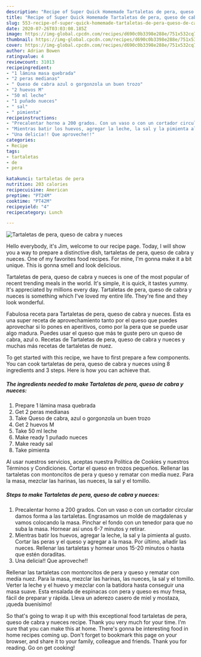 ```yaml
---
description: "Recipe of Super Quick Homemade Tartaletas de pera, queso de cabra y nueces"
title: "Recipe of Super Quick Homemade Tartaletas de pera, queso de cabra y nueces"
slug: 553-recipe-of-super-quick-homemade-tartaletas-de-pera-queso-de-cabra-y-nueces
date: 2020-07-26T03:03:08.185Z
image: https://img-global.cpcdn.com/recipes/d690c0b3398e288e/751x532cq70/tartaletas-de-pera-queso-de-cabra-y-nueces-foto-principal.jpg
thumbnail: https://img-global.cpcdn.com/recipes/d690c0b3398e288e/751x532cq70/tartaletas-de-pera-queso-de-cabra-y-nueces-foto-principal.jpg
cover: https://img-global.cpcdn.com/recipes/d690c0b3398e288e/751x532cq70/tartaletas-de-pera-queso-de-cabra-y-nueces-foto-principal.jpg
author: Adrian Bowen
ratingvalue: 4
reviewcount: 31013
recipeingredient:
- "1 lámina masa quebrada"
- "2 peras medianas"
- " Queso de cabra azul o gorgonzola un buen trozo"
- "2 huevos M"
- "50 ml leche"
- "1 puñado nueces"
- " sal"
- " pimienta"
recipeinstructions:
- "Precalentar horno a 200 grados. Con un vaso o con un cortador circular damos forma a las tartaletas. Engrasamos un molde de magdalenas y vamos colocando la masa. Pinchar el fondo con un tenedor para que no suba la masa. Hornear así unos 6-7 minutos y retirar."
- "Mientras batir los huevos, agregar la leche, la sal y la pimienta al gusto. Cortar las peras y el queso y agregar a la masa. Por último, añadir las nueces. Rellenar las tartaletas y hornear unos 15-20 minutos o hasta que estén doraditas."
- "Una delicia!! Que aproveche!!"
categories:
- Recipe
tags:
- tartaletas
- de
- pera

katakunci: tartaletas de pera 
nutrition: 203 calories
recipecuisine: American
preptime: "PT24M"
cooktime: "PT42M"
recipeyield: "4"
recipecategory: Lunch

---
```



![Tartaletas de pera, queso de cabra y nueces](https://img-global.cpcdn.com/recipes/d690c0b3398e288e/751x532cq70/tartaletas-de-pera-queso-de-cabra-y-nueces-foto-principal.jpg)

Hello everybody, it's Jim, welcome to our recipe page. Today, I will show you a way to prepare a distinctive dish, tartaletas de pera, queso de cabra y nueces. One of my favorites food recipes. For mine, I'm gonna make it a bit unique. This is gonna smell and look delicious.

Tartaletas de pera, queso de cabra y nueces is one of the most popular of recent trending meals in the world. It's simple, it is quick, it tastes yummy. It's appreciated by millions every day. Tartaletas de pera, queso de cabra y nueces is something which I've loved my entire life. They're fine and they look wonderful.

Fabulosa receta para Tartaletas de pera, queso de cabra y nueces. Esta es una super receta de aprovechamiento tanto por el queso que puedes aprovechar si lo pones en aperitivos, como por la pera que se puede usar algo madura. Puedes usar el queso que más te guste pero un queso de cabra, azul o. Recetas de Tartaletas de pera, queso de cabra y nueces y muchas más recetas de tartaletas de nuez.


To get started with this recipe, we have to first prepare a few components. You can cook tartaletas de pera, queso de cabra y nueces using 8 ingredients and 3 steps. Here is how you can achieve that.

<!--inarticleads1-->

##### The ingredients needed to make Tartaletas de pera, queso de cabra y nueces:

1. Prepare 1 lámina masa quebrada
1. Get 2 peras medianas
1. Take  Queso de cabra, azul o gorgonzola un buen trozo
1. Get 2 huevos M
1. Take 50 ml leche
1. Make ready 1 puñado nueces
1. Make ready  sal
1. Take  pimienta


Al usar nuestros servicios, aceptas nuestra Política de Cookies y nuestros Términos y Condiciones. Cortar el queso en trozos pequeños. Rellenar las tartaletas con montoncitos de pera y queso y rematar con medía nuez. Para la masa, mezclar las harinas, las nueces, la sal y el tomillo. 

<!--inarticleads2-->

##### Steps to make Tartaletas de pera, queso de cabra y nueces:

1. Precalentar horno a 200 grados. Con un vaso o con un cortador circular damos forma a las tartaletas. Engrasamos un molde de magdalenas y vamos colocando la masa. Pinchar el fondo con un tenedor para que no suba la masa. Hornear así unos 6-7 minutos y retirar.
1. Mientras batir los huevos, agregar la leche, la sal y la pimienta al gusto. Cortar las peras y el queso y agregar a la masa. Por último, añadir las nueces. Rellenar las tartaletas y hornear unos 15-20 minutos o hasta que estén doraditas.
1. Una delicia!! Que aproveche!!


Rellenar las tartaletas con montoncitos de pera y queso y rematar con medía nuez. Para la masa, mezclar las harinas, las nueces, la sal y el tomillo. Verter la leche y el huevo y mezclar con la batidora hasta conseguir una masa suave. Esta ensalada de espinacas con pera y queso es muy fresa, fácil de preparar y rápida. Lleva un aderezo casero de miel y mostaza, ¡queda buenísimo! 

So that's going to wrap it up with this exceptional food tartaletas de pera, queso de cabra y nueces recipe. Thank you very much for your time. I'm sure that you can make this at home. There's gonna be interesting food in home recipes coming up. Don't forget to bookmark this page on your browser, and share it to your family, colleague and friends. Thank you for reading. Go on get cooking!
